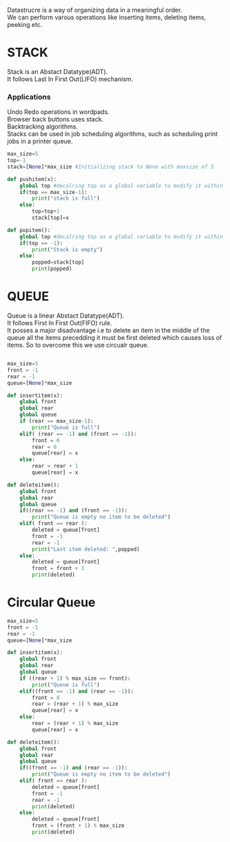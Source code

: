 Datastrucre is a way of organizing data in a meaningful order.  
We can perform varous operations like inserting items, deleting items, peeking etc.

# STACK

Stack is an Abstact Datatype(ADT).  
It follows Last In First Out(LIFO) mechanism.

### Applications

Undo Redo operations in wordpads.  
Browser back buttons uses stack.  
Backtracking algorithms.  
Stacks can be used in job scheduling algorithms, such as scheduling print jobs in a printer queue.

```PYTHON
max_size=5
top=-1
stack=[None]*max_size #Initializing stack to None with maxsize of 5

def pushitem(x):
    global top #decalring top as a global variable to modify it within the function.
    if(top == max_size-1):
        print("stack is full")
    else:
        top=top+1
        stack[top]=x

def popitem():
    global top #decalring top as a global variable to modify it within the function.
    if(top == -1):
        print("Stack is empty")
    else:
        popped=stack[top]
        print(popped)

```

# QUEUE

Queue is a linear Abstact Datatype(ADT).  
It follows First In First Out(FIFO) rule.  
It posses a major disadvantage i.e to delete an item in the middle of the queue all the items precedding it must be first deleted which causes loss of items. So to overcome this we use circualr queue.

```PYTHON

max_size=5
front = -1
rear = -1
queue=[None]*max_size

def insertitem(x):
    global front
    global rear
    global queue
    if (rear == max_size-1):
        print("Queue is full")
    elif( (rear == -1) and (front == -1)):
        front = 0
        rear = 0
        queue[rear] = x
    else:
        rear = rear + 1
        queue[rear] = x

def deleteitem():
    global front
    global rear
    global queue
    if((rear == -1) and (front == -1)):
        print("Queue is empty no item to be deleted")
    elif( front == rear ):
        deleted = queue[front]
        front = -1
        rear = -1
        print("Last item deleted: ",popped)
    else:
        deleted = queue[front]
        front = front + 1
        print(deleted)
```

# Circular Queue

```PYTHON
max_size=5
front = -1
rear = -1
queue=[None]*max_size

def insertitem(x):
    global front
    global rear
    global queue
    if ((rear + 1) % max_size == front):
        print("Queue is full")
    elif((front == -1) and (rear == -1)):
        front = 0
        rear = (rear + 1) % max_size
        queue[rear] = x
    else:
        rear = (rear + 1) % max_size
        queue[rear] = x

def deleteitem():
    global front
    global rear
    global queue
    if((front == -1) and (rear == -1)):
        print("Queue is empty no item to be deleted")
    elif( front == rear ):
        deleted = queue[front]
        front = -1
        rear = -1
        print(deleted)
    else:
        deleted = queue[front]
        front = (front + 1) % max_size
        print(deleted)
```
